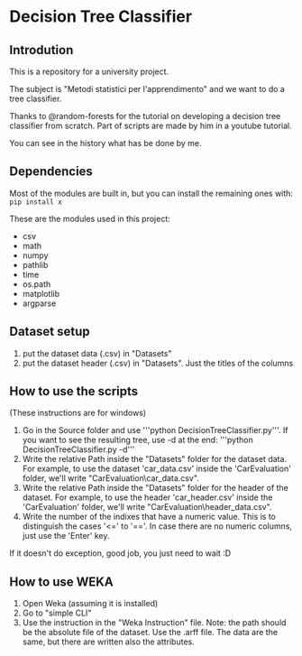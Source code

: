 # Decision Tree Classifier

## Introdution
This is a repository for a university project. 

The subject is "Metodi statistici per l'apprendimento" and we want to do a tree classifier.

Thanks to @random-forests for the tutorial on developing a decision tree classifier from scratch. Part of scripts are made by him in a youtube tutorial.

You can see in the history what has be done by me.


## Dependencies
Most of the modules are built in, but you can install the remaining ones with: ```pip install x```

These are the modules used in this project:
- csv
- math
- numpy
- pathlib
- time
- os.path
- matplotlib
- argparse

## Dataset setup

1. put the dataset data (.csv) in  "Datasets"
2. put the dataset header (.csv) in  "Datasets". Just the titles of the columns


## How to use the scripts
(These instructions are for windows)
1. Go in the Source folder and use  '''python DecisionTreeClassifier.py'''. If you want to see the resulting tree, use -d at the end: '''python DecisionTreeClassifier.py -d'''
2. Write the relative Path inside the "Datasets" folder for the dataset data. For example, to use the dataset 'car_data.csv' inside the 'CarEvaluation' folder, we'll write "CarEvaluation\car_data.csv".
3. Write the relative Path inside the "Datasets" folder for the header of the dataset. For example, to use the header 'car_header.csv' inside the 'CarEvaluation' folder, we'll write "CarEvaluation\header_data.csv".
4. Write the number of the indixes that have a numeric value. This is to distinguish the cases '<=' to '=='. In case there are no numeric columns, just use the 'Enter' key.

If it doesn't do exception, good job, you just need to wait :D 

## How to use WEKA

1. Open Weka (assuming it is installed)
2. Go to "simple CLI"
3. Use the instruction in the "Weka Instruction" file.
Note: the path should be the absolute file of the dataset. Use the .arff file. The data are the same, but there are written also the attributes.

